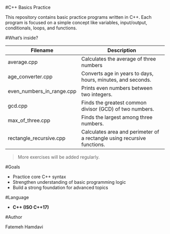 #C++ Basics Practice
 
This repository contains basic practice programs written in C++.
Each program is focused on a simple concept like variables, input/output, conditionals, loops, and functions.
 
#What’s inside?
 
| Filename            | Description                          |
|---------------------|--------------------------------------|
| average.cpp         | Calculates the average of three numbers |
| age_converter.cpp           | Converts age in years to days, hours, minutes, and seconds. |
| even_numbers_in_range.cpp      | Prints even numbers between two integers.   |
| gcd.cpp        | Finds the greatest common divisor (GCD) of two numbers.   |
| max_of_three.cpp | Finds the largest among three numbers. |
| rectangle_recursive.cpp | Calculates area and perimeter of a rectangle using recursive functions. |
 
> More exercises will be added regularly.
 
#Goals
 
- Practice core C++ syntax
- Strengthen understanding of basic programming logic
- Build a strong foundation for advanced topics
 
#Language
 
- **C++ (ISO C++17)**
 
#Author
 
Fatemeh Hamdavi
